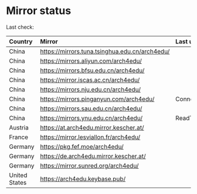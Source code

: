 <script src="./time.js"></script>
# Mirror status
Last check: <script type="text/javascript">localize(1674318315.235198);</script>

|Country|Mirror|Last update|
|:------|:-----|:----------|
|China|https://mirrors.tuna.tsinghua.edu.cn/arch4edu/|<script type="text/javascript">localize(1674283283);</script>|
|China|https://mirrors.aliyun.com/arch4edu/|<script type="text/javascript">localize(1674239681);</script>|
|China|https://mirrors.bfsu.edu.cn/arch4edu/|<script type="text/javascript">localize(1674283283);</script>|
|China|https://mirror.iscas.ac.cn/arch4edu/|<script type="text/javascript">localize(1674283283);</script>|
|China|https://mirrors.nju.edu.cn/arch4edu/|<script type="text/javascript">localize(1674283283);</script>|
|China|https://mirrors.pinganyun.com/arch4edu/|ConnectionError|
|China|https://mirrors.sau.edu.cn/arch4edu/|<script type="text/javascript">localize(1673850842);</script>|
|China|https://mirrors.ynu.edu.cn/arch4edu/|ReadTimeout|
|Austria|https://at.arch4edu.mirror.kescher.at/|<script type="text/javascript">localize(1674283283);</script>|
|France|https://mirror.lesviallon.fr/arch4edu/|<script type="text/javascript">localize(1674153500);</script>|
|Germany|https://pkg.fef.moe/arch4edu/|<script type="text/javascript">localize(1674283283);</script>|
|Germany|https://de.arch4edu.mirror.kescher.at/|<script type="text/javascript">localize(1674283283);</script>|
|Germany|https://mirror.sunred.org/arch4edu/|<script type="text/javascript">localize(1674283283);</script>|
|United States|https://arch4edu.keybase.pub/|<script type="text/javascript">localize(1674283283);</script>|

<script src="./tablefilter/tablefilter.js"></script>
<script src="./table.js"></script>
